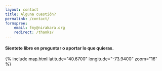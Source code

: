```yaml
---
layout: contact
title: Alguna cuestión?
permalink: /contact/
formspree:
    email: fmy@nirakara.org
    redirect: /thanks/
---
```


#### Síentete libre en preguntar o aportar lo que quieras.

{% include map.html latitude="40.6700" longitude="-73.9400" zoom="16" %}
